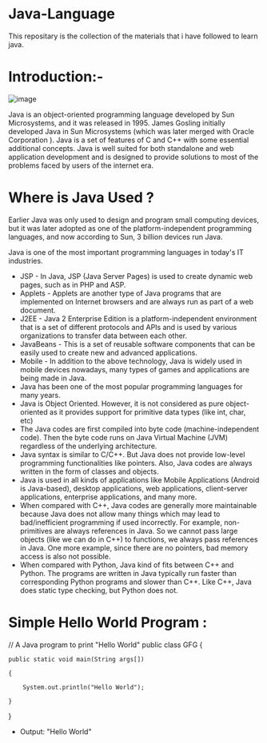 # Java-Language
This repositary is the collection of the materials that i have followed to learn java.
# Introduction:-

![image](https://user-images.githubusercontent.com/88799249/161603574-1869a7e6-310e-4be5-a849-a14c3c4d0549.png)

Java is an object-oriented programming language developed by Sun Microsystems, and it was released in 1995. James Gosling initially developed Java in Sun Microsystems (which was later merged with Oracle Corporation ). Java is a set of features of C and C++ with some essential additional concepts. Java is well suited for both standalone and web application development and is designed to provide solutions to most of the problems faced by users of the internet era.
# Where is Java Used ?
Earlier Java was only used to design and program small computing devices, but it was later adopted as one of the platform-independent programming languages, and now according to Sun, 3 billion devices run Java.

Java is one of the most important programming languages in today's IT industries.

* JSP - In Java, JSP (Java Server Pages) is used to create dynamic web pages, such as in PHP and ASP.
* Applets - Applets are another type of Java programs that are implemented on Internet browsers and are always run as part of a web document.
* J2EE - Java 2 Enterprise Edition is a platform-independent environment that is a set of different protocols and APIs and is used by various organizations to transfer data between each other.
* JavaBeans - This is a set of reusable software components that can be easily used to create new and advanced applications.
* Mobile - In addition to the above technology, Java is widely used in mobile devices nowadays, many types of games and applications are being made in Java.
* Java has been one of the most popular programming languages for many years.
* Java is Object Oriented. However, it is not considered as pure object-oriented as it provides support for primitive data types (like int, char, etc)
* The Java codes are first compiled into byte code (machine-independent code). Then the byte code runs on Java Virtual Machine (JVM) regardless of the underlying architecture.
* Java syntax is similar to C/C++. But Java does not provide low-level programming functionalities like pointers. Also, Java codes are always written in the form of classes and objects.
* Java is used in all kinds of applications like Mobile Applications (Android is Java-based), desktop applications, web applications, client-server applications, enterprise applications, and many more.
* When compared with C++, Java codes are generally more maintainable because Java does not allow many things which may lead to bad/inefficient programming if used incorrectly. For example, non-primitives are always references in Java. So we cannot pass large objects (like we can do in C++) to functions, we always pass references in Java. One more example, since there are no pointers, bad memory access is also not possible.
* When compared with Python, Java kind of fits between C++ and Python. The programs are written in Java typically run faster than corresponding Python programs and slower than C++. Like C++, Java does static type checking, but Python does not.
# Simple Hello World Program :

// A Java program to print "Hello World" 
public class GFG { 

    public static void main(String args[]) 
    
    { 
    
        System.out.println("Hello World"); 
        
    } 
    
}

* Output:
"Hello World"


